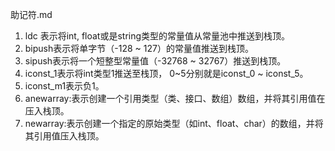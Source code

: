 助记符.md

1. ldc 表示将int, float或是string类型的常量值从常量池中推送到栈顶。
2. bipush表示将单字节（-128 ~ 127）的常量值推送到栈顶。
3. sipush表示将一个短整型常量值（-32768 ~ 32767）推送到栈顶。
4. iconst_1表示将int类型1推送至栈顶， 0~5分别就是iconst_0 ~ iconst_5。
5. iconst_m1表示负1。
6. anewarray:表示创建一个引用类型（类、接口、数组）数组，并将其引用值在压入栈顶。
7. newarray:表示创建一个指定的原始类型（如int、float、char）的数组，并将其引用值压入栈顶。